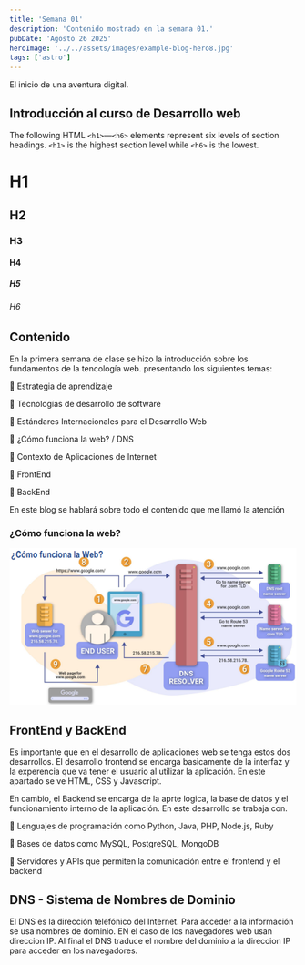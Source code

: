 ```yaml
---
title: 'Semana 01'
description: 'Contenido mostrado en la semana 01.'
pubDate: 'Agosto 26 2025'
heroImage: '../../assets/images/example-blog-hero8.jpg'
tags: ['astro']
---
```


El inicio de una aventura digital.

## Introducción al curso de Desarrollo web

The following HTML `<h1>`—`<h6>` elements represent six levels of section headings. `<h1>` is the highest section level while `<h6>` is the lowest.

# H1

## H2

### H3

#### H4

##### H5

###### H6

## Contenido

En la primera semana de clase se hizo la introducción sobre los fundamentos de la tencología web. presentando los siguientes temas:

🔹 Estrategia de aprendizaje

🔹 Tecnologías de desarrollo de software

🔹 Estándares Internacionales para el Desarrollo Web

🔹 ¿Cómo funciona la web? / DNS

🔹 Contexto de Aplicaciones de Internet

🔹 FrontEnd

🔹 BackEnd

En este blog se hablará sobre todo el contenido que me llamó la atención 

### ¿Cómo funciona la web?

![Imagen_ppt](../../assets/images/Como_funciona.png)

## FrontEnd y BackEnd

Es importante que en el desarrollo de aplicaciones web se tenga estos dos desarrollos. El desarrollo frontend se encarga basicamente de la interfaz y la experencia que va tener el usuario al utilizar la aplicación. En este apartado se ve HTML, CSS y Javascript.

En cambio, el Backend se encarga de la aprte logica, la base de datos y el funcionamiento interno de la aplicación. En este desarrollo se trabaja con.

🔹 Lenguajes de programación como Python, Java, PHP, Node.js, Ruby

🔹 Bases de datos como MySQL, PostgreSQL, MongoDB

🔹 Servidores y APIs que permiten la comunicación entre el frontend y el backend

## DNS - Sistema de Nombres de Dominio 

El DNS es la dirección telefónico del Internet. Para acceder a la información se usa nombres de dominio. EN el caso de los navegadores web usan direccion IP. Al final el DNS traduce el nombre del dominio a la direccion IP para acceder en los navegadores.


